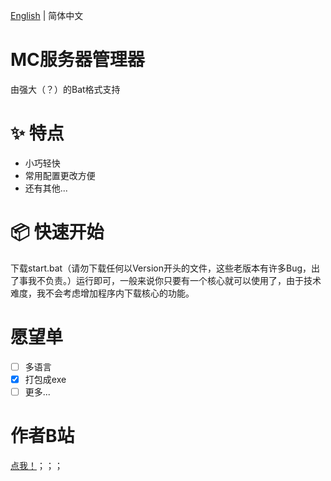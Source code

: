 [English](README.md) | 简体中文

# MC服务器管理器

由强大（？）的Bat格式支持

# ✨ 特点

- 小巧轻快
- 常用配置更改方便
- 还有其他...

# 📦 快速开始

下载start.bat（请勿下载任何以Version开头的文件，这些老版本有许多Bug，出了事我不负责。）运行即可，一般来说你只要有一个核心就可以使用了，由于技术难度，我不会考虑增加程序内下载核心的功能。

# 愿望单

- [ ] 多语言
- [x] 打包成exe
- [ ] 更多...

# 作者B站

[点我！](https://space.bilibili.com/3546703915387263)；；；
